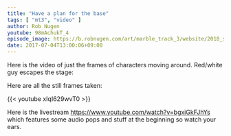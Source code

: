 ```yaml
---
title: "Have a plan for the base"
tags: [ "mt3", "video" ]
author: Rob Nugen
youtube: 98mAchukT_4
episode_image: https://b.robnugen.com/art/marble_track_3/website/2018_sep_02_mt3_placeholder.png
date: 2017-07-04T13:00:06+09:00
---
```


Here is the video of just the frames of characters moving around.
Red/white guy escapes the stage:


Here are all the still frames taken:

{{< youtube xIqI629wvT0 >}}

Here is the livestream https://www.youtube.com/watch?v=bgxiGkFJhYs
which features some audio pops and stuff at the beginning so watch
your ears.
